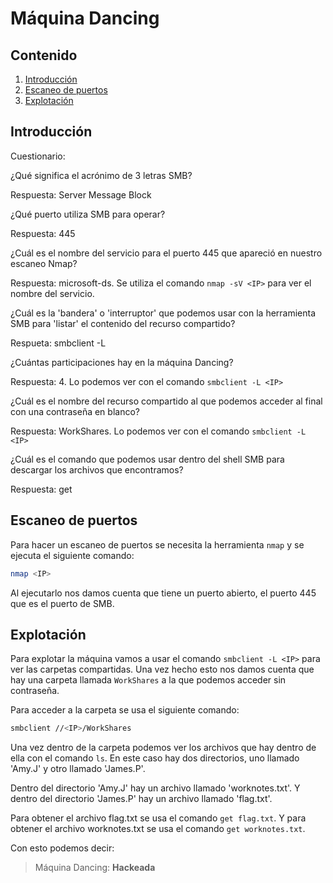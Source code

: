 # Máquina Dancing

## Contenido

1. [Introducción](#introducción)
2. [Escaneo de puertos](#escaneo-de-puertos)
4. [Explotación](#explotación)

## Introducción

Cuestionario:

¿Qué significa el acrónimo de 3 letras SMB?

Respuesta: Server Message Block

¿Qué puerto utiliza SMB para operar?

Respuesta: 445

¿Cuál es el nombre del servicio para el puerto 445 que apareció en nuestro escaneo Nmap?

Respuesta: microsoft-ds. Se utiliza el comando `nmap -sV <IP>` para ver el nombre del servicio.

¿Cuál es la 'bandera' o 'interruptor' que podemos usar con la herramienta SMB para 'listar' el contenido del recurso compartido?

Respueta: smbclient -L <IP>

¿Cuántas participaciones hay en la máquina Dancing?

Respuesta: 4. Lo podemos ver con el comando `smbclient -L <IP>`

¿Cuál es el nombre del recurso compartido al que podemos acceder al final con una contraseña en blanco?

Respuesta: WorkShares. Lo podemos ver con el comando `smbclient -L <IP>`

¿Cuál es el comando que podemos usar dentro del shell SMB para descargar los archivos que encontramos?

Respuesta: get <archivo>

## Escaneo de puertos

Para hacer un escaneo de puertos se necesita la herramienta `nmap` y se ejecuta el siguiente comando:
```bash
nmap <IP>
```

Al ejecutarlo nos damos cuenta que tiene un puerto abierto, el puerto 445 que es el puerto de SMB.

## Explotación

Para explotar la máquina vamos a usar el comando `smbclient -L <IP>` para ver las carpetas compartidas. Una vez hecho esto nos damos cuenta que hay una carpeta llamada `WorkShares` a la que podemos acceder sin contraseña.

Para acceder a la carpeta se usa el siguiente comando:
```bash
smbclient //<IP>/WorkShares
```

Una vez dentro de la carpeta podemos ver los archivos que hay dentro de ella con el comando `ls`. En este caso hay dos directorios, uno llamado 'Amy.J' y otro llamado 'James.P'.

Dentro del directorio 'Amy.J' hay un archivo llamado 'worknotes.txt'. Y dentro del directorio 'James.P' hay un archivo llamado 'flag.txt'.

Para obtener el archivo flag.txt se usa el comando `get flag.txt`. Y para obtener el archivo worknotes.txt se usa el comando `get worknotes.txt`.

Con esto podemos decir:

> Máquina Dancing: **Hackeada**





